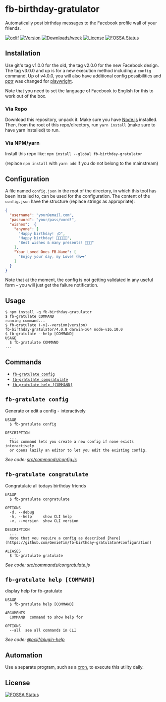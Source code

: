 fb-birthday-gratulator
======================

Automatically post birthday messages to the Facebook profile wall of your friends.

[![oclif](https://img.shields.io/badge/cli-oclif-brightgreen.svg)](https://oclif.io)
[![Version](https://img.shields.io/npm/v/fb-birthday-gratulator.svg)](https://npmjs.org/package/fb-birthday-gratulator)
[![Downloads/week](https://img.shields.io/npm/dw/fb-birthday-gratulator.svg)](https://npmjs.org/package/fb-birthday-gratulator)
[![License](https://img.shields.io/npm/l/fb-birthday-gratulator.svg)](https://github.com/GenieTim/fb-birthday-gratulator/blob/master/package.json)
[![FOSSA Status](https://app.fossa.com/api/projects/git%2Bgithub.com%2FGenieTim%2Ffb-birthday-gratulator.svg?type=shield)](https://app.fossa.com/projects/git%2Bgithub.com%2FGenieTim%2Ffb-birthday-gratulator?ref=badge_shield)

<!-- toc -->

<!-- tocstop -->

## Installation

Use git's tag v1.0.0 for the old, the tag v2.0.0 for the new Facebook design. 
The tag v3.0.0 and up is for a new execution method including a `config` command.
Up of v4.0.0, you will also have additional config possibilities and [pptr](https://pptr.dev/) was 
changed for [playwright](https://github.com/microsoft/playwright).

Note that you need to set the language of Facebook to English 
for this to work out of the box.

### Via Repo
Download this repository, unpack it. Make sure you have [Node.js](https://nodejs.org/en/) installed. 
Then, from the root of this repo/directory, run `yarn install` (make sure to have yarn installed) to run.

### Via NPM/yarn
Install this repo like:
`npm install --global fb-birthday-gratulator`

(replace `npm install` with `yarn add` if you do not belong to the mainstream)

## Configuration
A file named `config.json` in the root of the directory, in which this tool has been installed to, can be used for the configuration. The content of the `config.json` have the structure (replace strings as appropriate):

```json
{
  "username": "your@email.com",
  "password": "your/pass/word!",
  "wishes":  {
    "anyone": [
      "Happy birthday! ;D",
      "Happy birthday! 🥳🎈🎁🎊🥳",
      "Best wishes & many presents! 🎁🎊🎁"
    ],
    "Your Loved Ones FB-Name": [
      "Enjoy your day, my Love! 😘💕❤️"
    ]
  }
}
```

Note that at the moment, the config is not getting validated in any useful form – you will just get the failure notification.

## Usage
<!-- usage -->
```sh-session
$ npm install -g fb-birthday-gratulator
$ fb-gratulate COMMAND
running command...
$ fb-gratulate (-v|--version|version)
fb-birthday-gratulator/4.0.8 darwin-x64 node-v16.10.0
$ fb-gratulate --help [COMMAND]
USAGE
  $ fb-gratulate COMMAND
...
```
<!-- usagestop -->

## Commands
<!-- commands -->
* [`fb-gratulate config`](#fb-gratulate-config)
* [`fb-gratulate congratulate`](#fb-gratulate-congratulate)
* [`fb-gratulate help [COMMAND]`](#fb-gratulate-help-command)

## `fb-gratulate config`

Generate or edit a config - interactively

```
USAGE
  $ fb-gratulate config

DESCRIPTION
  ...
  This command lets you create a new config if none exists interactively 
  or opens lazily an editor to let you edit the existing config.
```

_See code: [src/commands/config.js](https://github.com/GenieTim/fb-birthday-gratulator/blob/v4.0.8/src/commands/config.js)_

## `fb-gratulate congratulate`

Congratulate all todays birthday friends

```
USAGE
  $ fb-gratulate congratulate

OPTIONS
  -d, --debug
  -h, --help     show CLI help
  -v, --version  show CLI version

DESCRIPTION
  ...
  Note that you require a config as described [here](https://github.com/GenieTim/fb-birthday-gratulator#configuration)

ALIASES
  $ fb-gratulate gratulate
```

_See code: [src/commands/congratulate.js](https://github.com/GenieTim/fb-birthday-gratulator/blob/v4.0.8/src/commands/congratulate.js)_

## `fb-gratulate help [COMMAND]`

display help for fb-gratulate

```
USAGE
  $ fb-gratulate help [COMMAND]

ARGUMENTS
  COMMAND  command to show help for

OPTIONS
  --all  see all commands in CLI
```

_See code: [@oclif/plugin-help](https://github.com/oclif/plugin-help/blob/v3.2.3/src/commands/help.ts)_
<!-- commandsstop -->

## Automation
Use a separate program, such as a [cron](https://help.ubuntu.com/community/CronHowto), to execute this utility daily.


## License
[![FOSSA Status](https://app.fossa.com/api/projects/git%2Bgithub.com%2FGenieTim%2Ffb-birthday-gratulator.svg?type=large)](https://app.fossa.com/projects/git%2Bgithub.com%2FGenieTim%2Ffb-birthday-gratulator?ref=badge_large)
